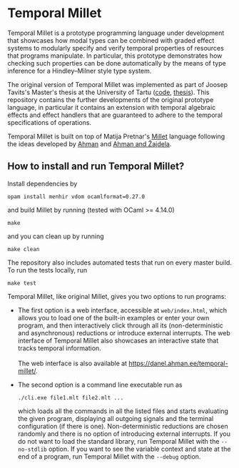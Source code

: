 # Temporal Millet

Temporal Millet is a prototype programming language under development that showcases how modal types can be combined with graded effect systems to modularly specify and verify temporal properties of resources that programs manipulate. In particular, this prototype demonstrates how checking such properties can be done automatically by the means of type inference for a Hindley–Milner style type system.

The original version of Temporal Millet was implemented as part of Joosep Tavits's Master's thesis at the University of Tartu ([code](https://github.com/joosepgit/temporal-millet), [thesis](https://thesis.cs.ut.ee/1c038012-af0d-444a-95dc-7ffc8b3a1f20)). This repository contains the further developments of the original prototype language, in particular it contains an extension with temporal algebraic effects and effect handlers that are guaranteed to adhere to the temporal specifications of operations.

Temporal Millet is built on top of Matija Pretnar's [Millet](https://github.com/matijapretnar/millet) language following the ideas developed by [Ahman](https://doi.org/10.1007/978-3-031-30829-1_1) and [Ahman and Žajdela](https://msfp-workshop.github.io/msfp2024/submissions/ahman+%c5%beajdela.pdf).

## How to install and run Temporal Millet?

Install dependencies by

    opam install menhir vdom ocamlformat=0.27.0

and build Millet by running (tested with OCaml >= 4.14.0)

    make

and you can clean up by running

    make clean

The repository also includes automated tests that run on every master build. To run the tests locally, run

    make test

Temporal Millet, like original Millet, gives you two options to run programs:

- The first option is a web interface, accessible at `web/index.html`, which allows you to load one of the built-in examples or enter your own program, and then interactively click through all its (non-deterministic and asynchronous) reductions or introduce external interrupts. The web interface of Temporal Millet also showcases an interactive state that tracks temporal information.<br/><br/>The web interface is also available at <https://danel.ahman.ee/temporal-millet/>.

- The second option is a command line executable run as

      ./cli.exe file1.mlt file2.mlt ...

  which loads all the commands in all the listed files and starts evaluating the given program, displaying all outgoing signals and the terminal configuration (if there is one). Non-deterministic reductions are chosen randomly and there is no option of introducing external interrupts. If you do not want to load the standard library, run Temporal Millet with the `--no-stdlib` option. If you want to see the variable context and state at the end of a program, run Temporal Millet with the `--debug` option.
